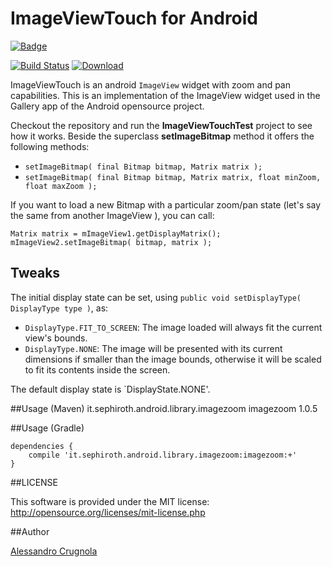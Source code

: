 ImageViewTouch for Android
===
[![Badge](http://www.libtastic.com/static/osbadges/241.png)](http://www.libtastic.com/technology/241/)

[![Build Status](https://travis-ci.org/sephiroth74/ImageViewZoom.svg?branch=master)](https://travis-ci.org/sephiroth74/ImageViewZoom)
[ ![Download](https://api.bintray.com/packages/bintray/jcenter/it.sephiroth.android.library.imagezoom%3Aimagezoom/images/download.svg) ](https://bintray.com/bintray/jcenter/it.sephiroth.android.library.imagezoom%3Aimagezoom/_latestVersion)



ImageViewTouch is an android `ImageView` widget with zoom and pan capabilities.
This is an implementation of the ImageView widget used in the Gallery app of the Android opensource project.

Checkout the repository and run the **ImageViewTouchTest** project to see how it works.
Beside the superclass **setImageBitmap** method it offers the following methods:

* `setImageBitmap( final Bitmap bitmap, Matrix matrix );`
* `setImageBitmap( final Bitmap bitmap, Matrix matrix, float minZoom, float maxZoom );`


If you want to load a new Bitmap with a particular zoom/pan state (let's say the same from another ImageView ), you can call:

	Matrix matrix = mImageView1.getDisplayMatrix();
	mImageView2.setImageBitmap( bitmap, matrix );


## Tweaks

The initial display state can be set, using `public void setDisplayType( DisplayType type )`, as:

* `DisplayType.FIT_TO_SCREEN`: The image loaded will always fit the current view's bounds.
* `DisplayType.NONE`: The image will be presented with its current dimensions if smaller than the image bounds, otherwise it will be scaled to fit its contents inside the screen.

The default display state is `DisplayState.NONE'.


##Usage (Maven)
    <dependency>
        <groupId>it.sephiroth.android.library.imagezoom</groupId>
        <artifactId>imagezoom</artifactId>
        <version>1.0.5</version>
    </dependency>

##Usage (Gradle)

	dependencies {
		compile 'it.sephiroth.android.library.imagezoom:imagezoom:+'
	}

##LICENSE

This software is provided under the MIT license:<br />
http://opensource.org/licenses/mit-license.php


##Author

[Alessandro Crugnola](http://blog.sephiroth.it)
